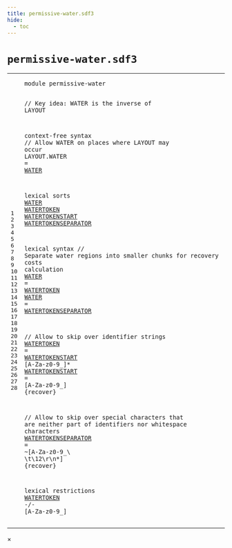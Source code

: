 ```yaml
---
title: permissive-water.sdf3
hide:
  - toc
---
```


# `permissive-water.sdf3`



[pdmosses/nabl/nabl2.lang/src-gen/syntax/permissive-water.sdf3]: https://github.com/pdmosses/nabl/blob/master/nabl2.lang/src-gen/syntax/permissive-water.sdf3 "The source file on GitHub"

<div class="sdf3"><table class="highlighttable"><tbody><tr><td class="linenos"><div class="linenodiv"><pre><span></span>1
2
3
4
5
6
7
8
9
10
11
12
13
14
15
16
17
18
19
20
21
22
23
24
25
26
27
28
</pre></div></td>
<td class="code"><pre><code><span class="keyword">module</span> <span id="permissive-water_1_8" title="Not referenced">permissive-water</span>

<span class="layout">// Key idea: WATER is the inverse of LAYOUT</span>

<span class="keyword">context-free syntax</span>
  <span class="layout">// Allow WATER on places where LAYOUT may occur</span>
  <span class="keyword">LAYOUT</span>.<span class="cons_Constructor">WATER</span> = <a href="#WATER_10_3" id="WATER_7_18" title="Defined at line 10, 17, 18">WATER</a>

<span class="keyword">lexical sorts</span>
  <a href="#WATER_7_18" id="WATER_10_3" title="Referenced at line 7">WATER</a>
  <a href="#WATERTOKEN_17_11" id="WATERTOKEN_11_3" title="Referenced at line 17, 28">WATERTOKEN</a>
  <a href="#WATERTOKENSTART_21_21" id="WATERTOKENSTART_12_3" title="Referenced at line 21">WATERTOKENSTART</a>
  <a href="#WATERTOKENSEPARATOR_18_11" id="WATERTOKENSEPARATOR_13_3" title="Referenced at line 18">WATERTOKENSEPARATOR</a>

<span class="keyword">lexical syntax</span>
  <span class="layout">// Separate water regions into smaller chunks for recovery costs calculation</span>
  <a href="#WATER_7_18" id="WATER_17_3" title="Referenced at line 7">WATER</a> = <a href="#WATERTOKEN_11_3" id="WATERTOKEN_17_11" title="Defined at line 11, 21">WATERTOKEN</a>
  <a href="#WATER_7_18" id="WATER_18_3" title="Referenced at line 7">WATER</a> = <a href="#WATERTOKENSEPARATOR_13_3" id="WATERTOKENSEPARATOR_18_11" title="Defined at line 13, 25">WATERTOKENSEPARATOR</a>

  <span class="layout">// Allow to skip over identifier strings</span>
  <a href="#WATERTOKEN_17_11" id="WATERTOKEN_21_3" title="Referenced at line 17, 28">WATERTOKEN</a>      = <a href="#WATERTOKENSTART_12_3" id="WATERTOKENSTART_21_21" title="Defined at line 12, 22">WATERTOKENSTART</a> [<span class="cons_Regular">A</span>-<span class="cons_Regular">Z</span><span class="cons_Regular">a</span>-<span class="cons_Regular">z</span><span class="cons_Regular">0</span>-<span class="cons_Regular">9</span>\_]*
  <a href="#WATERTOKENSTART_21_21" id="WATERTOKENSTART_22_3" title="Referenced at line 21">WATERTOKENSTART</a> = [<span class="cons_Regular">A</span>-<span class="cons_Regular">Z</span><span class="cons_Regular">a</span>-<span class="cons_Regular">z</span><span class="cons_Regular">0</span>-<span class="cons_Regular">9</span>\_] {<span class="keyword">recover</span>}

  <span class="layout">// Allow to skip over special characters that are neither part of identifiers nor whitespace characters</span>
  <a href="#WATERTOKENSEPARATOR_18_11" id="WATERTOKENSEPARATOR_25_3" title="Referenced at line 18">WATERTOKENSEPARATOR</a> = ~[<span class="cons_Regular">A</span>-<span class="cons_Regular">Z</span><span class="cons_Regular">a</span>-<span class="cons_Regular">z</span><span class="cons_Regular">0</span>-<span class="cons_Regular">9</span>\_\ \t<span class="cons_Decimal">\12</span>\r\n\*] {<span class="keyword">recover</span>}

<span class="keyword">lexical restrictions</span>
  <a href="#WATERTOKEN_11_3" id="WATERTOKEN_28_3" title="Defined at line 11, 21">WATERTOKEN</a> -/- [<span class="cons_Regular">A</span>-<span class="cons_Regular">Z</span><span class="cons_Regular">a</span>-<span class="cons_Regular">z</span><span class="cons_Regular">0</span>-<span class="cons_Regular">9</span>\_]
</code></pre></td></tr></tbody></table></div>

<div id="modal">
  <div id="modal-content">
    <span id="modal-close">&times;</span>
    <h2 id="modal-h2"></h2>
    <p  id="modal-p"></p>
    <ul id="modal-ul"></ul>
  </div>
</div>
